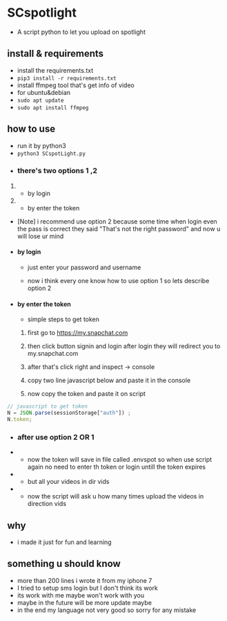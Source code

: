 # SCspotlight
* A script python to let you upload on spotlight 
## install &  requirements 
* install the requirements.txt 
* `pip3 install -r requirements.txt` 
* install ffmpeg tool that's get info of video 
* for ubuntu&debian
* `sudo apt update`
* `sudo apt install ffmpeg`
## how to use 
* run it by python3 
* `python3 SCspotLight.py`
* ### there's two options 1 ,2
1. - by login 
2. - by enter the token  

*  [Note] i recommend use option 2 because some time when login even the pass is correct they said "That's not the right password" and now u will lose ur mind


* #### by login 


    * just enter your password and username
    
    * now i think every one know how to use option 1 so lets describe option 2

* #### by enter the token

    * simple steps to get token 
    
    1. first go to https://my.snapchat.com
    
    2. then click button signin and login after login they will redirect you to my.snapchat.com
    
    3. after that's click right and inspect -> console
    
    4. copy two line javascript below and paste it in the console

    5. now copy the token and paste it on script

```javascript
// javascript to get token
N = JSON.parse(sessionStorage["auth"]) ;
N.token;

```





* ### after use option 2 OR 1
* * now the token will save in file called .envspot so when use script again no need to enter th token or login untill the token expires 
* * but all your videos in dir vids 
* * now the script will ask u how many times upload the videos in direction vids







## why


* i made it just for fun and learning 



## something u should know 
* more than 200 lines i wrote it from my iphone 7
* I tried to setup sms login but I don't think its work
* its work with me maybe won't work with you 
* maybe in the future will be more update maybe
* in the end my language not very good so sorry for any mistake
